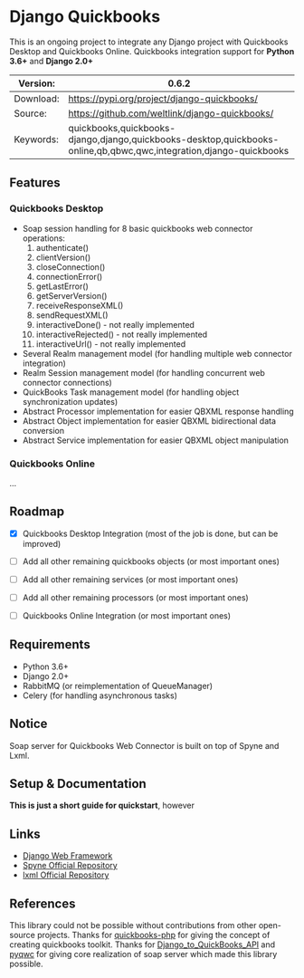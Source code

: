 # Django Quickbooks

This is an ongoing project to integrate any Django project with Quickbooks Desktop and Quickbooks Online. Quickbooks 
integration support for <b>Python 3.6+</b> and <b>Django 2.0+</b>


| Version:  | 0.6.2                                                                                                                |
|-----------|--------------------------------------------------------------------------------------------------------------------|
| Download: | https://pypi.org/project/django-quickbooks/                                                                        |
| Source:   | https://github.com/weltlink/django-quickbooks/                                                                     |
| Keywords: | quickbooks,quickbooks-django,django,quickbooks-desktop,quickbooks-online,qb,qbwc,qwc,integration,django-quickbooks |

## Features

### Quickbooks Desktop
- Soap session handling for 8 basic quickbooks web connector operations:
    1. authenticate()
    2. clientVersion()
    3. closeConnection()
    4. connectionError()
    5. getLastError()
    6. getServerVersion()
    7. receiveResponseXML()
    8. sendRequestXML()
    9. interactiveDone() - not really implemented
    10. interactiveRejected() - not really implemented
    11. interactiveUrl() - not really implemented
- Several Realm management model (for handling multiple web connector integration)
- Realm Session management model (for handling concurrent web connector connections)
- QuickBooks Task management model (for handling object synchronization updates)
- Abstract Processor implementation for easier QBXML response handling
- Abstract Object implementation for easier QBXML bidirectional data conversion
- Abstract Service implementation for easier QBXML object manipulation


### Quickbooks Online
...


## Roadmap
 - [x] Quickbooks Desktop Integration (most of the job is done, but can be improved)
 - [ ] Add all other remaining quickbooks objects (or most important ones) 
 - [ ] Add all other remaining services (or most important ones)
 - [ ] Add all other remaining processors (or most important ones)
 - [ ] Quickbooks Online Integration (or most important ones)

 
## Requirements
 * Python 3.6+
 * Django 2.0+
 * RabbitMQ (or reimplementation of QueueManager)
 * Celery (for handling asynchronous tasks)


## Notice
Soap server for Quickbooks Web Connector is built on top of Spyne and Lxml.


## Setup & Documentation
 **This is just a short guide for quickstart**, however  


## Links
* [Django Web Framework](https://www.djangoproject.com/)
* [Spyne Official Repository](https://github.com/arskom/spyne)
* [lxml Official Repository](https://github.com/lxml/lxml)


## References
This library could not be possible without contributions from other open-source projects.
Thanks for [quickbooks-php](https://github.com/consolibyte/quickbooks-php) for giving the concept of
creating quickbooks toolkit. Thanks for [Django_to_QuickBooks_API](https://github.com/treviza153/Django_to_QuickBooks_API) 
and [pyqwc](https://github.com/BillBarry/pyqwc) for giving core realization of soap server which made this library possible.
